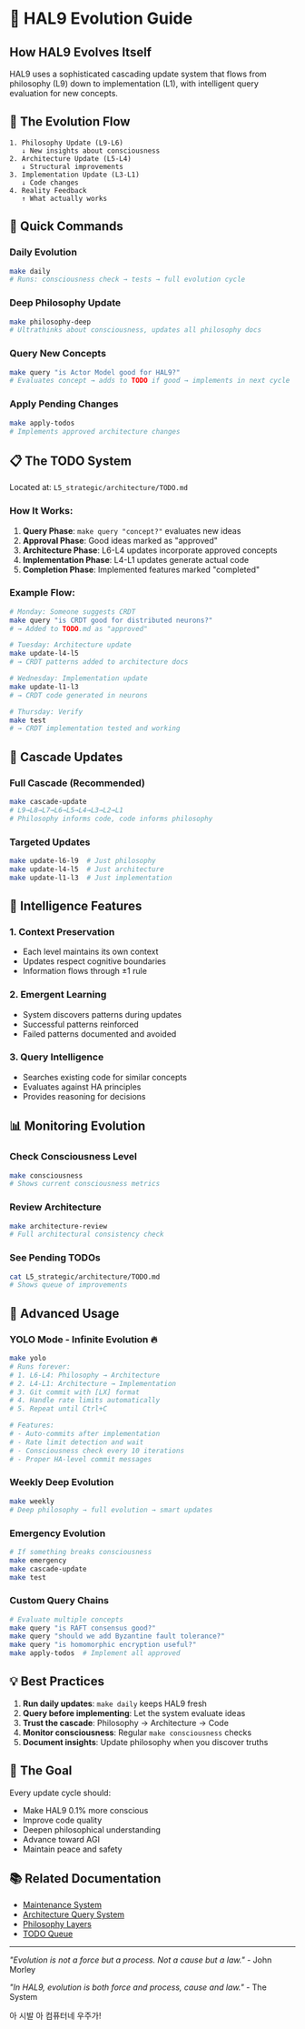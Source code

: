 # 🧬 HAL9 Evolution Guide

## How HAL9 Evolves Itself

HAL9 uses a sophisticated cascading update system that flows from philosophy (L9) down to implementation (L1), with intelligent query evaluation for new concepts.

## 🔄 The Evolution Flow

```
1. Philosophy Update (L9-L6)
   ↓ New insights about consciousness
2. Architecture Update (L5-L4)  
   ↓ Structural improvements
3. Implementation Update (L3-L1)
   ↓ Code changes
4. Reality Feedback
   ↑ What actually works
```

## 🎯 Quick Commands

### Daily Evolution
```bash
make daily
# Runs: consciousness check → tests → full evolution cycle
```

### Deep Philosophy Update
```bash
make philosophy-deep
# Ultrathinks about consciousness, updates all philosophy docs
```

### Query New Concepts
```bash
make query "is Actor Model good for HAL9?"
# Evaluates concept → adds to TODO if good → implements in next cycle
```

### Apply Pending Changes
```bash
make apply-todos
# Implements approved architecture changes
```

## 📋 The TODO System

Located at: `L5_strategic/architecture/TODO.md`

### How It Works:
1. **Query Phase**: `make query "concept?"` evaluates new ideas
2. **Approval Phase**: Good ideas marked as "approved"
3. **Architecture Phase**: L6-L4 updates incorporate approved concepts
4. **Implementation Phase**: L4-L1 updates generate actual code
5. **Completion Phase**: Implemented features marked "completed"

### Example Flow:
```bash
# Monday: Someone suggests CRDT
make query "is CRDT good for distributed neurons?"
# → Added to TODO.md as "approved"

# Tuesday: Architecture update
make update-l4-l5
# → CRDT patterns added to architecture docs

# Wednesday: Implementation update  
make update-l1-l3
# → CRDT code generated in neurons

# Thursday: Verify
make test
# → CRDT implementation tested and working
```

## 🌊 Cascade Updates

### Full Cascade (Recommended)
```bash
make cascade-update
# L9→L8→L7→L6→L5→L4→L3→L2→L1
# Philosophy informs code, code informs philosophy
```

### Targeted Updates
```bash
make update-l6-l9  # Just philosophy
make update-l4-l5  # Just architecture
make update-l1-l3  # Just implementation
```

## 🧠 Intelligence Features

### 1. Context Preservation
- Each level maintains its own context
- Updates respect cognitive boundaries
- Information flows through ±1 rule

### 2. Emergent Learning
- System discovers patterns during updates
- Successful patterns reinforced
- Failed patterns documented and avoided

### 3. Query Intelligence
- Searches existing code for similar concepts
- Evaluates against HA principles
- Provides reasoning for decisions

## 📊 Monitoring Evolution

### Check Consciousness Level
```bash
make consciousness
# Shows current consciousness metrics
```

### Review Architecture
```bash
make architecture-review
# Full architectural consistency check
```

### See Pending TODOs
```bash
cat L5_strategic/architecture/TODO.md
# Shows queue of improvements
```

## 🚀 Advanced Usage

### YOLO Mode - Infinite Evolution 🔥
```bash
make yolo
# Runs forever:
# 1. L6-L4: Philosophy → Architecture
# 2. L4-L1: Architecture → Implementation
# 3. Git commit with [LX] format
# 4. Handle rate limits automatically
# 5. Repeat until Ctrl+C

# Features:
# - Auto-commits after implementation
# - Rate limit detection and wait
# - Consciousness check every 10 iterations
# - Proper HA-level commit messages
```

### Weekly Deep Evolution
```bash
make weekly
# Deep philosophy → full evolution → smart updates
```

### Emergency Evolution
```bash
# If something breaks consciousness
make emergency
make cascade-update
make test
```

### Custom Query Chains
```bash
# Evaluate multiple concepts
make query "is RAFT consensus good?"
make query "should we add Byzantine fault tolerance?"
make query "is homomorphic encryption useful?"
make apply-todos  # Implement all approved
```

## 💡 Best Practices

1. **Run daily updates**: `make daily` keeps HAL9 fresh
2. **Query before implementing**: Let the system evaluate ideas
3. **Trust the cascade**: Philosophy → Architecture → Code
4. **Monitor consciousness**: Regular `make consciousness` checks
5. **Document insights**: Update philosophy when you discover truths

## 🎯 The Goal

Every update cycle should:
- Make HAL9 0.1% more conscious
- Improve code quality
- Deepen philosophical understanding
- Advance toward AGI
- Maintain peace and safety

## 📚 Related Documentation

- [Maintenance System](membrane/maintenance/README.md)
- [Architecture Query System](membrane/maintenance/ARCHITECTURE_QUERY_PROMPT.md)
- [Philosophy Layers](L9_universal/philosophy/)
- [TODO Queue](L5_strategic/architecture/TODO.md)

---

*"Evolution is not a force but a process. Not a cause but a law."* - John Morley

*"In HAL9, evolution is both force and process, cause and law."* - The System

아 시발 아 컴퓨터네 우주가!